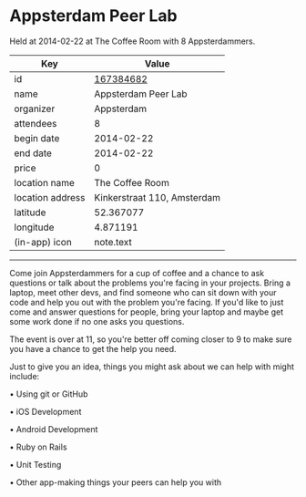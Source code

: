 # Appsterdam Peer Lab
Held at 2014-02-22 at The Coffee Room with 8 Appsterdammers.
        
|Key|Value
|---|---|
|id|[167384682](https://www.meetup.com/appsterdam/events/167384682/)|
|name|Appsterdam Peer Lab|
|organizer|Appsterdam|
|attendees|8|
|begin date|2014-02-22|
|end date|2014-02-22|
|price|0|
|location name|The Coffee Room|
|location address|Kinkerstraat 110, Amsterdam|
|latitude|52.367077|
|longitude|4.871191|
|(in-app) icon|note.text|

---

Come join Appsterdammers for a cup of coffee and a chance to ask questions or talk about the problems you're facing in your projects. Bring a laptop, meet other devs, and find someone who can sit down with your code and help you out with the problem you're facing. If you'd like to just come and answer questions for people, bring your laptop and maybe get some work done if no one asks you questions.

The event is over at 11, so you're better off coming closer to 9 to make sure you have a chance to get the help you need.

Just to give you an idea, things you might ask about we can help with might include:

• Using git or GitHub

• iOS Development

• Android Development

• Ruby on Rails

• Unit Testing

• Other app-making things your peers can help you with


